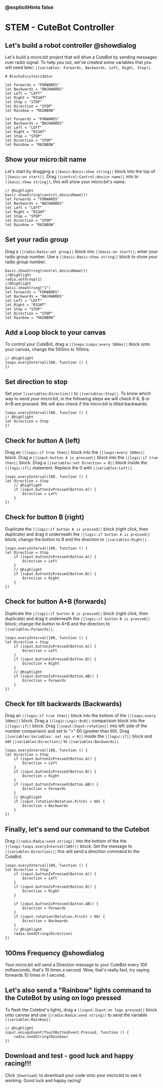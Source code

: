 ### @explicitHints false
# STEM - CuteBot Controller 
## Let's build a robot controller  @showdialog
Let's build a micro:bit project that will drive a CuteBot by sending messages over radio signal.
To help you out, we've created some variables that you will need later: ``||variables: Forwards, Backwards, Left, Right, Stop||``.
```validation.global
# BlocksExistValidator
```
```template
let Forwards = "FORWARDS"
let Backwards = "BACKWARDS"
let Left = "LEFT"
let Right = "RIGHT"
let Stop = "STOP"
let Direction = "STOP"
let Rainbow = "RAINBOW"
```
```blocks
let Forwards = "FORWARDS"
let Backwards = "BACKWARDS"
let Left = "LEFT"
let Right = "RIGHT"
let Stop = "STOP"
let Direction = "STOP"
let Rainbow = "RAINBOW"
```
## Show your micro:bit name
Let's start by dragging a ``||basic:Basic:show string||`` block into the top of ``||basic:on start||``.
Drag ``||control:Control:device name||`` into to ``||basic:show string||``; this will show your micro:bit's name. 

```blocks
// @highlight
basic.showString(control.deviceName())
let Forwards = "FORWARDS"
let Backwards = "BACKWARDS"
let Left = "LEFT"
let Right = "RIGHT"
let Stop = "STOP"
let Direction = "STOP"
let Rainbow = "RAINBOW"
```
## Set your radio group
Drag a ``||radio:Radio:set group||`` block into ``||basic:on start||``; enter your radio group number. Use a ``||basic:Basic:show string||`` block to show your radio group number. 
```blocks
basic.showString(control.deviceName())
//@highlight
radio.setGroup(1)
//@highlight
basic.showString("1")
let Forwards = "FORWARDS"
let Backwards = "BACKWARDS"
let Left = "LEFT"
let Right = "RIGHT"
let Stop = "STOP"
let Direction = "STOP"
let Rainbow = "RAINBOW"
```
## Add a Loop block to your canvas
To control your CuteBot, drag a ``||loops:Loops:every 500ms||`` block onto your canvas, change the 500ms to 100ms.
```blocks
// @highlight
loops.everyInterval(100, function () {
})
```
## Set direction to stop
Set your ``||variables:Direction||`` to ``||variables:Stop||``. To know which way to send your micro:bit, in the following steps we will check if A, B or A+B are pressed. We will also check if the micro:bit is tilted backwards.
```blocks
loops.everyInterval(100, function () {
// @highlight
let Direction = Stop
})
```
## Check for button A (left)
Drag an ``||logic:if true then||`` block into the ``||loops:every 100ms||`` block. 
Drag a ``||input:button A is pressed||`` block into the ``||logic:if true then||`` block. Drag a ``||variables:set Direction = 0||`` block inside the ``||logic:if||`` statement. Replace the 0 with ``||variables:Left||``.
```blocks
loops.everyInterval(100, function () {
let Direction = Stop
    // @highlight
    if (input.buttonIsPressed(Button.A)) {
        Direction = Left
    }
})
```
## Check for button B (right)
Duplicate the ``||logic:if button A is pressed||`` block (right click, then duplicate) and drag it underneath the ``||logic:if button A is pressed||`` block; change the button to B and the direction to ``||variables:Right||``.
```blocks
loops.everyInterval(100, function () {
let Direction = Stop
    if (input.buttonIsPressed(Button.A)) {
        Direction = Left
    }
    // @highlight
    if (input.buttonIsPressed(Button.B)) {
        Direction = Right
    }
})
```
## Check for button A+B (forwards)
Duplicate the ``||logic:if button B is pressed||`` block (right click, then duplicate) and drag it underneath the ``||logic:if button B is pressed||`` block; change the button to A+B and the direction to ``||variables:Forwards||``.
```blocks
loops.everyInterval(100, function () {
let Direction = Stop
    if (input.buttonIsPressed(Button.A)) {
        Direction = Left
    }
    if (input.buttonIsPressed(Button.B)) {
        Direction = Right
    }
    // @highlight
    if (input.buttonIsPressed(Button.AB)) {
        Direction = Forwards
    }
})
```
## Check for tilt backwards (Backwards)
Drag an ``||logic:if true then||`` block into the bottom of the ``||loops:every 100ms||`` block. 
Drag a ``||logic:Logic:0>0||`` comparision block into the ``||logic:if||`` block.
Drag ``||input:Input:rotation||`` into left side of the number comparision and set to ">" 60 (greater than 60).
Drag ``||variables:Variables: set xyz = 0||`` inside the ``||logic:if||`` block and set ``||variables:Direction||`` to ``||variables:Backwards||``.
```blocks
loops.everyInterval(100, function () {
let Direction = Stop
    if (input.buttonIsPressed(Button.A)) {
        Direction = Left
    }
    if (input.buttonIsPressed(Button.B)) {
        Direction = Right
    }
    if (input.buttonIsPressed(Button.AB)) {
        Direction = Forwards
    }
    // @highlight
    if (input.rotation(Rotation.Pitch) > 60) {
    	Direction = Backwards
    }
})
```
## Finally, let's send our command to the Cutebot
Drag ``||radio:Radio:send string||`` into the bottom of the the ``||loops:loops.everyInterval(100)||`` block.
Set the message to ``||variables:Direction||``; this will send a direction command to the CuteBot.
```blocks
loops.everyInterval(100, function () {
let Direction = Stop
    if (input.buttonIsPressed(Button.A)) {
        Direction = Left
    }
    if (input.buttonIsPressed(Button.B)) {
        Direction = Right
    }
   
    if (input.buttonIsPressed(Button.AB)) {
        Direction = Forwards
    }
    if (input.rotation(Rotation.Pitch) > 60) {
    	Direction = Backwards
    }
    // @highlight
    radio.sendString(Direction)
})
```
## 100ms Frequency @showdialog
Your micro:bit will send a Direction message to your CuteBot every 100 milliseconds, that's 10 times a second. Wow, that's really fast, try saying forwards 10 times in 1 second. 

## Let's also send a "Rainbow" lights command to the CuteBot by using on logo pressed 
To flash the Cutebot's lights, drag a ``||input:Input:on logo pressed||`` block onto canvas and use ``||radio:Radio:send string||`` to send the variable ``||variables:Rainbow||`` 
```blocks
// @highlight
input.onLogoEvent(TouchButtonEvent.Pressed, function () {
    radio.sendString(Rainbow)
})
```
## Download and test - good luck and happy racing!!!
Click ``|Download|`` to download your code onto your micro:bit to see it working. Good luck and happy racing!

<script src="https://makecode.com/gh-pages-embed.js"></script><script>makeCodeRender("{{ site.makecode.home_url }}", "{{ site.github.owner_name }}/{{ site.github.repository_name }}");</script>
